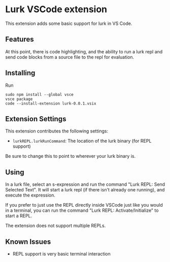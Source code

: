 # Lurk VSCode extension

This extension adds some basic support for lurk in VS Code. 

## Features

At this point, there is code highlighting, and the ability to run a
lurk repl and send code blocks from a source file to the repl for
evaluation.

## Installing 

Run 

    sudo npm install --global vsce
    vsce package
	code --install-extension lurk-0.0.1.vsix
	
## Extension Settings

This extension contributes the following settings:

* `lurkREPL.lurkRunCommand`: The location of the lurk binary (for REPL support)

Be sure to change this to point to wherever your lurk binary is.

## Using

In a lurk file, select an s-expression and run the command "Lurk REPL:
Send Selected Text". It will start a lurk repl (if there isn't already
one running), and execute the expression.

If you prefer to just use the REPL directly inside VSCode just like
you would in a terminal, you can run the command "Lurk REPL:
Activate/Initialize" to start a REPL.

The extension does not support multiple REPLs.

## Known Issues

* REPL support is very basic terminal interaction

